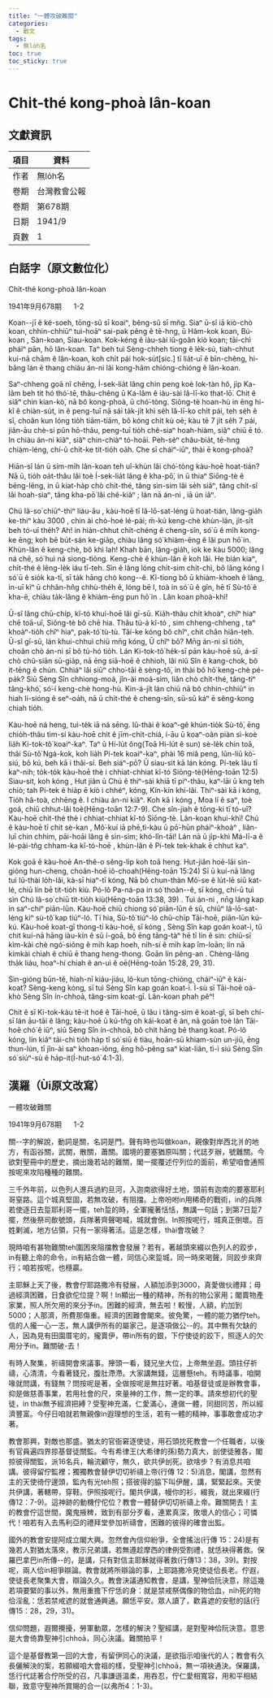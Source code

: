 ```yaml
---
title: "一體攻破難關"
categories:
  - 散文
tags:
  - 無lo̍h名
toc: true
toc_sticky: true
---
```


# Chi̍t-thé kong-phoà lân-koan

## 文獻資訊

| 項目 | 資料 |
|---|---|
| 作者 | 無lo̍h名 |
| 卷期 | 台灣教會公報 |
| 卷期 | 第678期 |
| 日期 | 1941/9 |
| 頁數 | 1 |

## 白話字（原文數位化）

Chi̍t-thé kong-phoà lân-koan

1941年9月678期      1-2

Koan--jī ê ké-soeh, tōng-sû sī koaiⁿ, bêng-sû sī mn̂g. Siaⁿ ū-sî iā kiò-chò koan, chhin-chhiūⁿ tuì-hoāⁿ sai-pak pêng ê tē-hng, ū Hâm-kok koan, Bú-koan , Sàn-koan, Siau-koan. Kok-kéng ê iàu-sài iû-goân kiò koan; tāi-chì pháiⁿ pān, hō lân-koan. Taⁿ beh tuì Sèng-chheh tiong ê le̍k-sú, tiah-chhut kuí-nā chām ê lân-koan, koh chi̍t pái hok-su̍t[sic.] tī lia̍t-uī ê bīn-chêng, hi-bāng lán ē thang chiàu án-ni lâi kong-hām chióng-chióng ê lân-koan.

Saⁿ-chheng goā nî chêng, Í-sek-lia̍t lâng chìn peng koè Iok-tàn hô, ji̍p Ka-lâm beh tit hó thó͘-tē, thâu-chêng ū Ka-lâm ê iàu-sài Iâ-lī-ko that-lō͘. Chit ê siâⁿ chin kian-kò͘, nā bô kong-phoà, ū chó͘-tòng. Siōng-tè hoan-hù in ēng hi-kî ê chiàn-su̍t, in ê peng-tuī nā sái ta̍k-ji̍t khì se̍h Iâ-lī-ko chi̍t pái, teh se̍h ê sî, choân kun lóng tio̍h tiām-tiām, bô kóng chi̍t kù oē; kàu tē 7 ji̍t se̍h 7 pái, jiân-āu chè-si pûn hō-thâu, peng-tuī tio̍h chê-siaⁿ hoah-hiàm, siâⁿ chiū ē tó. In chiàu án-ni kiâⁿ, siâⁿ chin-chiàⁿ tó-hoāi. Peh-sèⁿ châu-bia̍t, tē-hng chiàm-léng, chí-ū chi̍t-ke tit-tio̍h oa̍h. Che sī cháiⁿ-iūⁿ, thài ē kong-phoà?

Hiān-sî lán ū sím-mi̍h lân-koan teh uî-khùn lâi chó͘-tòng kàu-hoē hoat-tián? Nā ū, tio̍h oa̍t-thâu lâi toè Í-sek-lia̍t lâng ê kha-pō͘, in ū thiaⁿ Siōng-tè ê bēng-lēng, in ū kiat-ha̍p chò chi̍t-thé, tâng sìn-sim lâi se̍h siâⁿ, tâng chi̍t-sî lâi hoah-siaⁿ, tâng kha-pō͘ lâi chê-kiâⁿ ; lán nā án-ni , iā ún iâⁿ.

Chú Iâ-so͘ chiūⁿ-thiⁿ liáu-āu , kàu-hoē tī Iâ-lō-sat-léng ū hoat-tián, lâng-gia̍h ke-thiⁿ kàu 3000 , chin ài chò-hoé lé-pài; m̄-kú keng-chè khùn-lân, ji̍t-si̍t beh tó-uī the̍h? Ah! in hián-chhut chi̍t-chéng ê cheng-sîn, só͘ ū ê mi̍h kong-ke ēng; koh bē bu̍t-sán ke-gia̍p, chiàu lâng só͘ khiàm-ēng ê lâi pun hō͘ in. Khùn-lân ê keng-chè, bô khì lah! Khah bān, lâng-gia̍h, iok ke kàu 5000; lâng ná chē, só͘ huì ná siong-tiōng. Keng-chè ê khùn-lân ē koh lâi. He bián kiaⁿ, chi̍t-thé ê lêng-le̍k iáu tī-teh. Sìn ê lâng lóng chi̍t-sim chi̍t-chì, bô lâng kóng I só͘ ū ê sio̍k ka-tī, sī ta̍k hāng chò kong--ê. Kî-tiong bô ū khiàm-khoeh ê lâng, in-uī kìⁿ ū chhân-hn̂g chhù-the̍h ê, lóng bē I, toà in só͘ ū ê gîn, hē tī Sù-tô͘ ê kha-ē, chiàu ta̍k-lâng ê khiàm-ēng pun hō͘ in . Lân koan phoà-khì!

Ū-sî lâng chū-chi̍p, kî-tó khui-hoē lâi gī-sū. Kia̍h-thâu chi̍t khoàⁿ, chîⁿ hiaⁿ chē toā-uī, Siōng-tè bô chē hia. Thâu tú-á kî-tó , sim chheng-chheng , taⁿ khoàⁿ-tio̍h chîⁿ hiaⁿ, pak-tó͘ tù-tù. Tāi-ke kóng bô chîⁿ, chit chân hiân-teh. Ū-sî gī-sū, lán khui-chhuì chiū mn̄g kóng, Ū chîⁿ bô? Mn̄g án-ni sī tio̍h, choân chò án-ni sī bô tú-hó tio̍h. Lán Ki-tok-tô͘ he̍k-sī pān kàu-hoē sū, á-sī chò chû-siān sū-gia̍p, nā ēng siā-hoē ê chhioh, lâi niû Sîn ê kang-chok, bô it-tēng ê chún. Chhiáⁿ lâi siūⁿ chho͘-tāi ê sèng-tô͘, in thài bô hō͘ keng-chè pé-pa̍k? Siū Sèng Sîn chhiong-moá, jîn-ài moá-sim, liân chò chi̍t-thé, tâng-tiⁿ tâng-khó͘, só͘-í keng-chè hong-hù. Kin-á-ji̍t lán chiū nā bô chhin-chhiūⁿ in hiah lí-sióng ê seⁿ-oa̍h, nā ū chi̍t-thé ê cheng-sîn, sū-sū káⁿ ē sêng-kong chiah tio̍h.

Kàu-hoē ná heng, tuì-te̍k iā ná sēng. Iû-thài ê koaⁿ-gê khún-tio̍k Sù-tô͘, ēng chio̍h-thâu tìm-sí kàu-hoē chi̍t ê jīm-chi̍t-chiá, í-āu ū koaⁿ-oân piàn sì-koè lia̍h Ki-tok-tô͘ koaiⁿ-kaⁿ. Taⁿ ū Hi-lu̍t ông(Toā Hi-lu̍t ê sun) sè-le̍k chin toā, thâi Sù-tô͘ Ngá-kok, koh lia̍h Pí-tek koaiⁿ-kaⁿ, phài 16 miâ peng, lûn-liû kò͘-siú, bô kú, beh kā i thâi-sí. Beh siáⁿ-pō͘? Ū siau-sit kā lán kóng. Pí-tek lâu tī kaⁿ-nih; to̍k-to̍k kàu-hoē thè i chhiat-chhiat kî-tó Siōng-tè(Hēng-toān 12:5) Siau-sit, koh kóng , Hut jiân ū Chú ê thiⁿ-sài khiā tī piⁿ-thâu, kaⁿ-lāi ū kng teh chiò; tah Pí-tek ê hia̍p ē kiò i chhéⁿ, kóng, Kín-kín khí-lâi. Thiⁿ-sài kā i kóng, Tio̍h hâ-toà, chhēng ê. I chiàu án-ni kiâⁿ. Koh kā i kóng , Moa lí ê saⁿ, toè goá, chiū chhut-lâi toè(Hēng-toān 12:7-9). Che sîn-jiah ê tōng-ki tī tó-uī? Kàu-hoē chi̍t-thé thè i chhiat-chhiat kî-tó Siōng-tè. Lân-koan khui-khì! Chú ê kàu-hoē tī chit sè-kan , Mô͘-kuí iā phē,tì-kàu ū pō͘-hūn pháiⁿ-khoàⁿ , liân-luī chin chhim, pāi-hoāi lâng ê sìn-sim; khó-lîn-tāi! Lán nā ū ji̍p-khì Má-lī-a ê lé-pài-tn̂g chham-ka kî-tó-hoē , khùn-lân ê Pí-tek tek-khak ē chhut kaⁿ.

Kok goā ê kàu-hoē An-thê-o sêng-li̍p koh toā heng. Hut-jiân hoē-lāi sìn-gióng hun-cheng, choân-hoē iô-choah(Hēng-toān 15:24) Sī ū kuí-nā lâng tuì Iû-thài lo̍h-lâi, kà-sī hiaⁿ-tī kóng, Nā bô chun-thàn Mô͘-se ê lu̍t-lē siū kat-lé, chiū lín bē tit-tio̍h kiù. Pó-lô Pa-ná-pa in só͘ thoân--ê, sī kóng, chí-ū tuì sìn Chú Iâ-so͘ chiū tit-tio̍h kiù(Hēng-toān 13:38, 39) . Tuì án-ni , nn̄g lâng kap in saⁿ-chiⁿ piān-lūn. Kàu-hoē chiū chiong só͘ piān-lūn ê sū, chiūⁿ Iâ-lō-sat-léng kìⁿ sù-tô͘ kap tiúⁿ-ló. Tī hia, Sù-tô͘ tiúⁿ-ló chū-chi̍p Tāi-hoē, piān-lūn kú-kú. Kàu-hoē koat-gī thong-ti kàu-hoē, sī kóng , Sèng Sîn kap goán koat-ì, tû chit kuí-nā hāng iàu-kín ê sū í-goā, bô ēng tāng-tàⁿ hē tī lín ê sin: chiū-sī kìm-kài chè ngó͘-siōng ê mi̍h kap hoeh, ni̍h-sí ê mi̍h kap îm-loān; lín nā kímkài chiah ê chiū ē thang heng-thong. Goān lín pêng-an . Chèng-lâng tha̍k liáu, hoaⁿ-hí chiah ê an-uì ê oē(Hēng-toān 15:28, 29, 31).

Sìn-gióng būn-tê, hiah-nī kiáu-jiáu, lô-kun tōng-chiòng, cháiⁿ-iūⁿ ê kái-koat? Sèng-keng kóng, sī tuì Sèng Sîn kap goán koat-ì. Ì-sù sī Tāi-hoē oá-khò Sèng Sîn ín-chhoā, tâng-sim koat-gī. Lân-koan phah pêⁿ!

Chit ê sī Ki-tok-kàu tē-it hoê ê Tāi-hoē, ū lâu i tâng-sim ê koat-gī, sī beh chí-sī lán āu-tāi ê lâng; kàu-hoē ū kú-tn̂g oh kái-koat ê àn, nā goān toè lán Tāi-hoē chó͘ ê iūⁿ, siū Sèng Sîn ín-chhoā, bô chi̍t hāng bē thang koat. Pó-lô kóng, lín kiâⁿ tāi-chì tio̍h ha̍p tī só͘ siū ê tiàu, hoān-sū khiam-sùn un-jiû, ēng thun-lún, tī jîn-ài saⁿ khoan-iông, ēng hô-pêng saⁿ kiat-liân, tì-ì siú Sèng Sîn só͘ siúⁿ-sù ê ha̍p-it(Í-hut-só͘ 4:1-3).

## 漢羅（Ùi原文改寫）

一體攻破難關

1941年9月678期      1-2

關--字的解說，動詞是關，名詞是門。聲有時也叫做koan，親像對岸西北爿的地方，有函谷關，武關，散關，蕭關。國境的要塞猶原叫關；代誌歹辦，號難關。今欲對聖冊中的歷史，摘出幾若站的難關，閣一擺覆述佇列位的面前，希望咱會通照按呢來攻陷種種的難關。

三千外年前，以色列人進兵過約旦河，入迦南欲得好土地，頭前有迦南的要塞耶利哥窒路。這个城真堅固，若無攻破，有阻擋。上帝吩咐in用稀奇的戰術，in的兵隊若使逐日去踅耶利哥一擺，teh踅的時，全軍攏著恬恬，無講一句話；到第7日踅7擺，然後祭司歕號頭，兵隊著齊聲喝喊，城就會倒。In照按呢行，城真正倒壞。百姓剿滅，地方佔領，只有一家得著活。這是怎樣，thài會攻破？

現時咱有甚物難關teh圍困來阻擋教會發展？若有，著越頭來綴以色列人的跤步，in有聽上帝的命令，in有結合做一體，同信心來踅城，同一時來喝聲，同跤步來齊行；咱若按呢，也穩贏。

主耶穌上天了後，教會佇耶路撒冷有發展，人額加添到3000，真愛做伙禮拜；毋過經濟困難，日食欲佗位提？啊！In顯出一種的精神，所有的物公家用；閣賣物產家業，照人所欠用的來分予in。困難的經濟，無去啦！較慢，人額，約加到5000；人那濟，所費那傷重。經濟的困難會閣來。彼免驚，一體的能力猶佇teh。信的人攏一心一志，無人講伊所有的屬家己，是逐項做公--的。其中無有欠缺的人，因為見有田園厝宅的，攏賣伊，帶in所有的銀，下佇使徒的跤下，照逐人的欠用分予in。難關破-去！

有時人聚集，祈禱開會來議事。攑頭一看，錢兄坐大位，上帝無坐遐。頭拄仔祈禱，心清清，今看著錢兄，腹肚滯滯。大家講無錢，這層懸teh。有時議事，咱開喙就問講，有錢無？問按呢是著，全做按呢是無拄好著。咱基督徒或是辦教會事，抑是做慈善事業，若用社會的尺，來量神的工作，無一定的準。請來想初代的聖徒，in thài無予經濟把縛？受聖神充滿，仁愛滿心，連做一體，同甜同苦，所以經濟豐富。今仔日咱就若無親像in遐理想的生活，若有一體的精神，事事敢會成功才著。

教會那興，對敵也那盛。猶太的官衙窘逐使徒，用石頭抌死教會一个任職者，以後有官員遍四界掠基督徒關監。今有希律王(大希律的孫)勢力真大，刣使徒雅各，閣掠彼得關監，派16名兵，輪流顧守，無久，欲共伊刣死。欲啥步？有消息共咱講。彼得留佇監裡；獨獨教會替伊切切祈禱上帝(行傳 12：5)消息，閣講，忽然有主的天使徛佇邊頭，監內有光teh照；搭彼得的脇下叫伊醒，講，緊緊起來。天使共伊講，著轄帶，穿鞋。伊照按呢行。閣共伊講，幔你的衫，綴我，就出來綴(行傳12：7-9)。這神跡的動機佇佗位？教會一體替伊切切祈禱上帝。難關開去！主的教會佇這世間，魔鬼掖稗，致到有部分歹看，連累真深，敗壞人的信心；可憐代！咱若有入去馬利亞的禮拜堂參加祈禱會，困難的彼得的確會出監。

國外的教會安提阿成立閣大興。忽然會內信仰紛爭，全會搖泏(行傳 15：24)是有幾若人對猶太落來，教示兄弟講，若無遵趁摩西的律例受割禮，就恁袂得著救。保羅巴拿巴in所傳--的，是講，只有對信主耶穌就得著救(行傳13：38，39)。對按呢，兩人佮in相爭辯論。教會就將所辯論的事，上耶路撒冷見使徒佮長老。佇遐，使徒長老聚集大會，辯論久久。教會決議通知教會，是講，聖神佮阮決意，除這幾若項要緊的事以外，無用重擔下佇恁的身：就是禁戒祭偶像的物佮血，ni̍h死的物佮淫亂：恁若禁戒遮的就會通興通。願恁平安。眾人讀了，歡喜遮的安慰的話(行傳15：28，29，31)。

信仰問題，遐爾攪擾，勞軍動眾，怎樣的解決？聖經講，是對聖神佮阮決意。意思是大會倚靠聖神引chhoā，同心決議。難關拍平！

這个是基督教第一回的大會，有留伊同心的決議，是欲指示咱後代的人；教會有久長儷解決的案，若願綴咱大會祖的樣，受聖神引chhoā，無一項袂通決。保羅講，恁行代誌著合佇所受的召，凡事謙遜溫柔，用吞忍，佇仁愛相寬容，用和平相結聯，致意守聖神所賞賜的合一(以弗所4：1-3)。
